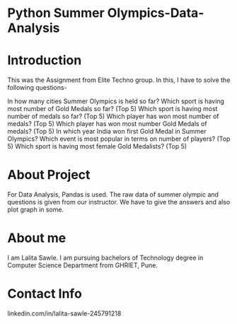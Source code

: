# Python Summer Olympics-Data-Analysis
# Introduction
This was the Assignment from Elite Techno group. In this, I have to solve the following questions-

In how many cities Summer Olympics is held so far?
Which sport is having most number of Gold Medals so far? (Top 5)
Which sport is having most number of medals so far? (Top 5)
Which player has won most number of medals? (Top 5)
Which player has won most number Gold Medals of medals? (Top 5)
In which year India won first Gold Medal in Summer Olympics?
Which event is most popular in terms on number of players? (Top 5)
Which sport is having most female Gold Medalists? (Top 5)
# About Project
For Data Analysis, Pandas is used. The raw data of summer olympic and questions is given from our instructor. We have to give the answers and also plot graph in some.


# About me
I am Lalita Sawle. I am pursuing bachelors of Technology degree in Computer Science Department from GHRIET, Pune. 
# Contact Info
linkedin.com/in/lalita-sawle-245791218

